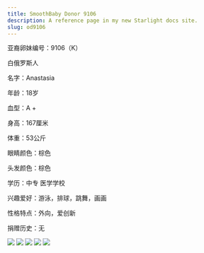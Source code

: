 ```yaml
---
title: SmoothBaby Donor 9106
description: A reference page in my new Starlight docs site.
slug: od9106
---
```


亚裔卵妹编号：9106（K）

白俄罗斯人

名字：Anastasia 

年龄：18岁

血型：A +

身高：167厘米

体重：53公斤

眼睛颜色：棕色

头发颜色：棕色

学历：中专 医学学校

兴趣爱好：游泳，排球，跳舞，画画

性格特点：外向，爱创新

捐赠历史：无



![](media/9106-1.jpg)
![](media/9106-2.jpg)
![](media/9106-3.jpg)
![](media/9106-4.jpg)
![](media/9106-5.jpg)
